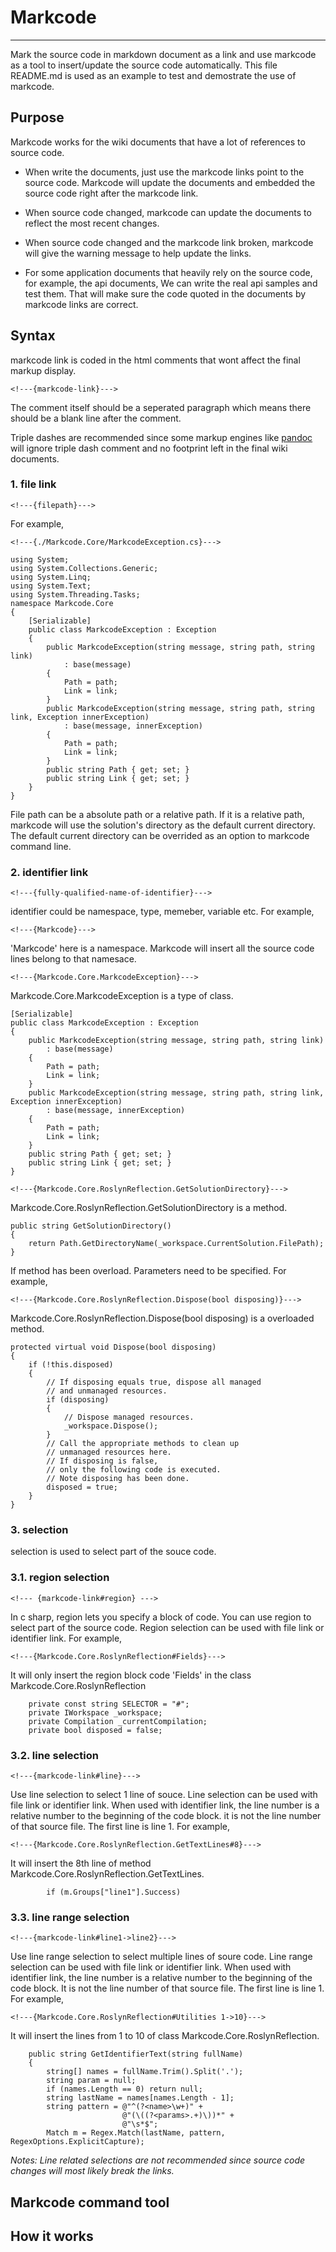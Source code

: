# Markcode

------------------------

Mark the source code in markdown document as a link and use markcode as a tool to insert/update the source code automatically. This file README.md is used as an example to test and demostrate the use of markcode.

## Purpose

Markcode works for the wiki documents that have a lot of references to source code.

* When write the documents, just use the markcode links point to the source code. Markcode will update the documents and embedded the source code right after the markcode link.

* When source code changed, markcode can update the documents to reflect the most recent changes.

* When source code changed and the markcode link broken, markcode will give the warning message to help update the links.

* For some application documents that heavily rely on the source code, for example, the api documents, We can write the real api samples and test them. That will make sure the code quoted in the documents by markcode links are correct. 

## Syntax

markcode link is coded in the html comments that wont affect the final markup display.

    <!---{markcode-link}--->

The comment itself should be a seperated paragraph which means there should be a blank line after the comment.

Triple dashes are recommended since some markup engines like [pandoc][pandoc] will ignore triple  dash comment and no footprint left in the final wiki documents.

### 1. file link

    <!---{filepath}--->

For example,

    <!---{./Markcode.Core/MarkcodeException.cs}--->

<!---{./Markcode.Core/MarkcodeException.cs}--->

    using System;
    using System.Collections.Generic;
    using System.Linq;
    using System.Text;
    using System.Threading.Tasks;
    namespace Markcode.Core
    {
        [Serializable]
        public class MarkcodeException : Exception
        {
            public MarkcodeException(string message, string path, string link)
                : base(message)
            {
                Path = path;
                Link = link;
            }
            public MarkcodeException(string message, string path, string link, Exception innerException)
                : base(message, innerException)
            {
                Path = path;
                Link = link;
            }
            public string Path { get; set; }
            public string Link { get; set; }
        }
    }

<!---{?endmarkcode}--->

File path can be a absolute path or a relative path. If it is a relative path, markcode will use the solution's directory as the default current directory. The default current directory can be overrided as an option to markcode command line.

### 2. identifier link

    <!---{fully-qualified-name-of-identifier}--->

identifier could be namespace, type, memeber, variable etc. For example,

	<!---{Markcode}--->

'Markcode' here is a namespace. Markcode will insert all the source code lines belong to that namesace.

    <!---{Markcode.Core.MarkcodeException}--->

Markcode.Core.MarkcodeException is a type of class.

<!---{Markcode.Core.MarkcodeException}--->

    [Serializable]
    public class MarkcodeException : Exception
    {
        public MarkcodeException(string message, string path, string link)
            : base(message)
        {
            Path = path;
            Link = link;
        }
        public MarkcodeException(string message, string path, string link, Exception innerException)
            : base(message, innerException)
        {
            Path = path;
            Link = link;
        }
        public string Path { get; set; }
        public string Link { get; set; }
    }

<!---{?endmarkcode}--->

    <!---{Markcode.Core.RoslynReflection.GetSolutionDirectory}--->

Markcode.Core.RoslynReflection.GetSolutionDirectory is a method.

<!---{Markcode.Core.RoslynReflection.GetSolutionDirectory}--->

    public string GetSolutionDirectory()
    {
        return Path.GetDirectoryName(_workspace.CurrentSolution.FilePath);
    }

<!---{?endmarkcode}--->

If method has been overload.  Parameters need to be specified. For example,

    <!---{Markcode.Core.RoslynReflection.Dispose(bool disposing)}--->

Markcode.Core.RoslynReflection.Dispose(bool disposing) is a overloaded method.

<!---{Markcode.Core.RoslynReflection.Dispose(bool disposing)}--->

    protected virtual void Dispose(bool disposing)
    {
        if (!this.disposed)
        {
            // If disposing equals true, dispose all managed 
            // and unmanaged resources. 
            if (disposing)
            {
                // Dispose managed resources.
                _workspace.Dispose();
            }
            // Call the appropriate methods to clean up 
            // unmanaged resources here. 
            // If disposing is false, 
            // only the following code is executed.               
            // Note disposing has been done.
            disposed = true;
        }
    }

<!---{?endmarkcode}--->

### 3. selection

selection is used to select part of the souce code.

### 3.1. region selection

    <!--- {markcode-link#region} --->

In c sharp, region lets you specify a block of code. You can use region to select part of the source code. Region selection can be used with file link or identifier link.  For example,

    <!---{Markcode.Core.RoslynReflection#Fields}--->

It will only insert the region block code 'Fields' in the class Markcode.Core.RoslynReflection

<!---{Markcode.Core.RoslynReflection#Fields}--->

        private const string SELECTOR = "#";
        private IWorkspace _workspace;
        private Compilation _currentCompilation;
        private bool disposed = false;
        

<!---{?endmarkcode}--->

### 3.2. line selection

    <!---{markcode-link#line}--->

Use line selection to select 1 line of souce. Line selection can be used with file link or identifier link. When used with identifier link, the line number is a relative number to the beginning of the code block. it is not the line number of that source file. The first line is line 1. For example,

    <!---{Markcode.Core.RoslynReflection.GetTextLines#8}--->

It will insert the 8th line of method Markcode.Core.RoslynReflection.GetTextLines.

<!---{Markcode.Core.RoslynReflection.GetTextLines#8}--->

            if (m.Groups["line1"].Success)

<!---{?endmarkcode}--->

### 3.3. line range selection

    <!---{markcode-link#line1->line2}--->

Use line range selection to select multiple lines of soure code. Line range selection can be used with file link or identifier link. When used with identifier link, the line number is a relative number to the beginning of the code block. It is not the line number of that source file. The first line is line 1. For example,

    <!---{Markcode.Core.RoslynReflection#Utilities 1->10}--->

It will insert the lines from 1 to 10 of class Markcode.Core.RoslynReflection.

<!---{Markcode.Core.RoslynReflection#Utilities 1->10}--->

        public string GetIdentifierText(string fullName)
        {
            string[] names = fullName.Trim().Split('.');
            string param = null;
            if (names.Length == 0) return null;
            string lastName = names[names.Length - 1];
            string pattern = @"^(?<name>\w+)" +
                             @"(\((?<params>.+)\))*" +
                             @"\s*$";
            Match m = Regex.Match(lastName, pattern, RegexOptions.ExplicitCapture);

<!---{?endmarkcode}--->

*Notes: Line related selections are not recommended since source code changes will most likely break the links.*

## Markcode command tool



## How it works


[pandoc]: http://johnmacfarlane.net/pandoc/ "a universal document converter"
